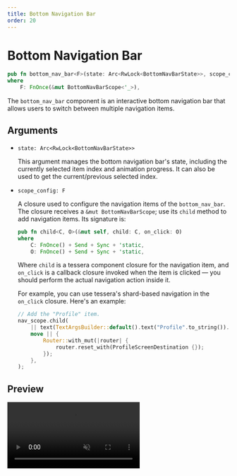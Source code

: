 ```yaml
---
title: Bottom Navigation Bar
order: 20
---
```


# Bottom Navigation Bar

```rust
pub fn bottom_nav_bar<F>(state: Arc<RwLock<BottomNavBarState>>, scope_config: F)
where
    F: FnOnce(&mut BottomNavBarScope<'_>),
```

The `bottom_nav_bar` component is an interactive bottom navigation bar that allows users to switch between multiple navigation items.

## Arguments

- `state: Arc<RwLock<BottomNavBarState>>`

  This argument manages the bottom navigation bar's state, including the currently selected item index and animation progress. It can also be used to get the current/previous selected index.

- `scope_config: F`

  A closure used to configure the navigation items of the `bottom_nav_bar`. The closure receives a `&mut BottomNavBarScope`; use its `child` method to add navigation items. Its signature is:

  ```rust
  pub fn child<C, O>(&mut self, child: C, on_click: O)
  where
      C: FnOnce() + Send + Sync + 'static,
      O: FnOnce() + Send + Sync + 'static,
  ```

  Where `child` is a tessera component closure for the navigation item, and `on_click` is a callback closure invoked when the item is clicked — you should perform the actual navigation action inside it.

  For example, you can use tessera's shard-based navigation in the `on_click` closure. Here's an example:

  ```rust
  // Add the "Profile" item.
  nav_scope.child(
      || text(TextArgsBuilder::default().text("Profile".to_string()).build().unwrap()),
      move || {
          Router::with_mut(|router| {
              router.reset_with(ProfileScreenDestination {});
          });
      },
  );
  ```

## Preview

<video autoplay loop muted>

<source src="/bottom_nav_bar_example.mp4" type="video/mp4">
Your browser does not support the video tag
</video>
